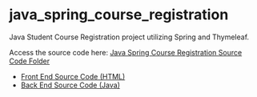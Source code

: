 # java_spring_course_registration
Java Student Course Registration project utilizing Spring and Thymeleaf.

Access the source code here: <a href="https://github.com/ffm5113/java_spring_course_registration/tree/master/src">Java Spring Course Registration Source Code Folder</a>
<ul style=“list-style-type:circle”>
  <li>
    <a href="https://github.com/ffm5113/java_spring_course_registration/tree/master/src/main/resources/templates">Front End Source Code (HTML)</a>
  </li>
    <li>
    <a href="https://github.com/ffm5113/java_spring_course_registration/tree/master/src/main/java/com/example/ist412se_v11_7">Back End Source Code (Java)</a>
  </li>
</ul>

